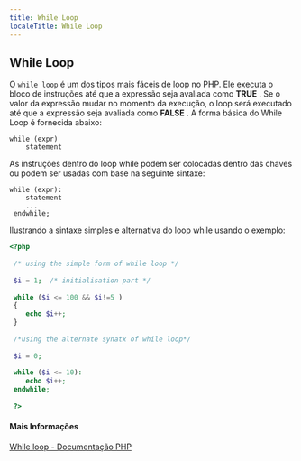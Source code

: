 ```yaml
---
title: While Loop
localeTitle: While Loop
---
```

## While Loop

O `while loop` é um dos tipos mais fáceis de loop no PHP. Ele executa o bloco de instruções até que a expressão seja avaliada como **TRUE** . Se o valor da expressão mudar no momento da execução, o loop será executado até que a expressão seja avaliada como **FALSE** . A forma básica do While Loop é fornecida abaixo:

```shell
while (expr) 
    statement 
```

As instruções dentro do loop while podem ser colocadas dentro das chaves ou podem ser usadas com base na seguinte sintaxe:

```shell
while (expr): 
    statement 
    ... 
 endwhile; 
```

Ilustrando a sintaxe simples e alternativa do loop while usando o exemplo:

```php
<?php 
 
 /* using the simple form of while loop */ 
 
 $i = 1;  /* initialisation part */ 
 
 while ($i <= 100 && $i!=5 ) 
 { 
    echo $i++; 
 } 
 
 /*using the alternate synatx of while loop*/ 
 
 $i = 0; 
 
 while ($i <= 10): 
    echo $i++; 
 endwhile; 
 
 ?> 
```

#### Mais Informações

[While loop - Documentação PHP](http://php.net/manual/en/control-structures.while.php)